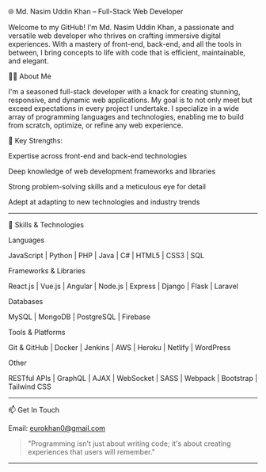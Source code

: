 🌐 Md. Nasim Uddin Khan – Full-Stack Web Developer

 <!-- Optional, if you want to add a custom banner -->

Welcome to my GitHub! I'm Md. Nasim Uddin Khan, a passionate and versatile web developer who thrives on crafting immersive digital experiences. With a mastery of front-end, back-end, and all the tools in between, I bring concepts to life with code that is efficient, maintainable, and elegant.

👨‍💻 About Me

I'm a seasoned full-stack developer with a knack for creating stunning, responsive, and dynamic web applications. My goal is to not only meet but exceed expectations in every project I undertake. I specialize in a wide array of programming languages and technologies, enabling me to build from scratch, optimize, or refine any web experience.

🎯 Key Strengths:

Expertise across front-end and back-end technologies

Deep knowledge of web development frameworks and libraries

Strong problem-solving skills and a meticulous eye for detail

Adept at adapting to new technologies and industry trends



---

🔧 Skills & Technologies

Languages

JavaScript | Python | PHP | Java | C# | HTML5 | CSS3 | SQL


Frameworks & Libraries

React.js | Vue.js | Angular | Node.js | Express | Django | Flask | Laravel


Databases

MySQL | MongoDB | PostgreSQL | Firebase


Tools & Platforms

Git & GitHub | Docker | Jenkins | AWS | Heroku | Netlify | WordPress


Other

RESTful APIs | GraphQL | AJAX | WebSocket | SASS | Webpack | Bootstrap | Tailwind CSS


---

📫 Get In Touch

Email: eurokhan0@gmail.com


> "Programming isn't just about writing code; it's about creating experiences that users will remember."




---
